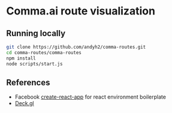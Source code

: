 # Comma.ai route visualization

## Running locally

```sh
git clone https://github.com/andyh2/comma-routes.git
cd comma-routes/comma-routes
npm install
node scripts/start.js
```

## References

- Facebook [create-react-app](https://github.com/facebookincubator/create-react-app) for react environment boilerplate
- [Deck.gl](https://github.com/uber/deck.gl/)
